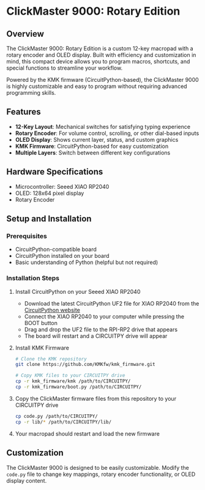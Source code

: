 # ClickMaster 9000: Rotary Edition

## Overview

The ClickMaster 9000: Rotary Edition is a custom 12-key macropad with a rotary encoder and OLED display. Built with efficiency and customization in mind, this compact device allows you to program macros, shortcuts, and special functions to streamline your workflow.

Powered by the KMK firmware (CircuitPython-based), the ClickMaster 9000 is highly customizable and easy to program without requiring advanced programming skills.

## Features

- **12-Key Layout**: Mechanical switches for satisfying typing experience
- **Rotary Encoder**: For volume control, scrolling, or other dial-based inputs
- **OLED Display**: Shows current layer, status, and custom graphics
- **KMK Firmware**: CircuitPython-based for easy customization
- **Multiple Layers**: Switch between different key configurations

## Hardware Specifications

- Microcontroller: Seeed XIAO RP2040
- OLED: 128x64 pixel display
- Rotary Encoder

## Setup and Installation

### Prerequisites

- CircuitPython-compatible board
- CircuitPython installed on your board
- Basic understanding of Python (helpful but not required)

### Installation Steps

1. Install CircuitPython on your Seeed XIAO RP2040
   - Download the latest CircuitPython UF2 file for XIAO RP2040 from the [CircuitPython website](https://circuitpython.org/board/seeeduino_xiao_rp2040/)
   - Connect the XIAO RP2040 to your computer while pressing the BOOT button
   - Drag and drop the UF2 file to the RPI-RP2 drive that appears
   - The board will restart and a CIRCUITPY drive will appear

2. Install KMK Firmware
   ```bash
   # Clone the KMK repository
   git clone https://github.com/KMKfw/kmk_firmware.git
   
   # Copy KMK files to your CIRCUITPY drive
   cp -r kmk_firmware/kmk /path/to/CIRCUITPY/
   cp -r kmk_firmware/boot.py /path/to/CIRCUITPY/
   ```

3. Copy the ClickMaster firmware files from this repository to your CIRCUITPY drive
   ```bash
   cp code.py /path/to/CIRCUITPY/
   cp -r lib/* /path/to/CIRCUITPY/lib/
   ```

4. Your macropad should restart and load the new firmware

## Customization

The ClickMaster 9000 is designed to be easily customizable. Modify the `code.py` file to change key mappings, rotary encoder functionality, or OLED display content.
